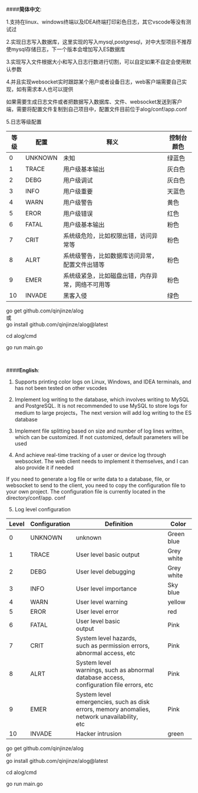 ####**简体中文**:

1.支持在linux、windows终端以及IDEA终端打印彩色日志，其它vscode等没有测试过

2.实现日志写入数据库，这里实现的写入mysql,postgresql，对中大型项目不推荐使mysql存储日志，下一个版本会增加写入ES数据库

3.实现写入文件根据大小和写入日志行数进行切割，可以自定如果不自定会使用默认参数

4.并且实现websocket实时跟踪某个用户或者设备日志，web客户端需要自己实现，如有需求本人也可以提供

如果需要生成日志文件或者把数据写入数据库、文件、websocket发送到客户端，需要将配置文件复制到自己项目中，配置文件目前位于alog/conf/app.conf

5.日志等级配置

| 等级  | 配置      | 释义                       | 控制台颜色 |
| --- | ------- | ------------------------ | ----- |
| 0   | UNKNOWN | 未知                       | 绿蓝色   |
| 1   | TRACE   | 用户级基本输出                  | 灰白色   |
| 2   | DEBG    | 用户级调试                    | 灰白色   |
| 3   | INFO    | 用户级重要                    | 天蓝色   |
| 4   | WARN    | 用户级警告                    | 黄色    |
| 5   | EROR    | 用户级错误                    | 红色    |
| 6   | FATAL   | 用户级基本输出                  | 粉色    |
| 7   | CRIT    | 系统级危险，比如权限出错，访问异常等       | 粉色    |
| 8   | ALRT    | 系统级警告，比如数据库访问异常，配置文件出错等  | 粉色    |
| 9   | EMER    | 系统级紧急，比如磁盘出错，内存异常，网络不可用等 | 粉色    |
| 10  | INVADE  | 黑客入侵                     | 绿色    |

go get github.com/qinjinze/alog  
或  
go install github.com/qinjinze/alog@latest

cd alog/cmd

go run main.go              
   
<br>
                 
####**English**:

1. Supports printing color logs on Linux, Windows, and IDEA terminals, and has not been tested on other vscodes

2. Implement log writing to the database, which involves writing to MySQL and PostgreSQL. It is not recommended to use MySQL to store logs for medium to large projects，The next version will add log writing to the ES database

3. Implement file splitting based on size and number of log lines written, which can be customized. If not customized, default parameters will be used

4. And achieve real-time tracking of a user or device log through websocket. The web client needs to implement it themselves, and I can also provide it if needed

If you need to generate a log file or write data to a database, file, or websocket to send to the client, you need to copy the configuration file to your own project. The configuration file is currently located in the directory/conf/app. conf

5. Log level configuration

| Level | Configuration | Definition                                                                                           | Color      |
| ----- | ------------- | ---------------------------------------------------------------------------------------------------- | ---------- |
| 0     | UNKNOWN       | unknown                                                                                              | Green blue |
| 1     | TRACE         | User level basic output                                                                          | Grey white |
| 2     | DEBG          | User level debugging                                                                                 | Grey white |
| 3     | INFO          | User level importance                                                                                | Sky blue   |
| 4     | WARN          | User level warning                                                                                   | yellow     |
| 5     | EROR          | User level error                                                                                     | red        |
| 6     | FATAL         | User level basic<br> output                                                                          | Pink       |
| 7     | CRIT          | System level hazards,<br> such as permission errors, abnormal access, etc                            | Pink       |
| 8     | ALRT          | System level<br> warnings, such as abnormal database access, configuration file errors, etc          | Pink       |
| 9     | EMER          | System level<br> emergencies, such as disk errors, memory anomalies, network unavailability,<br> etc | Pink       |
| 10    | INVADE        | Hacker intrusion                                                                                     | green      |

go get github.com/qinjinze/alog   
or  
go install github.com/qinjinze/alog@latest

cd alog/cmd

go run main.go